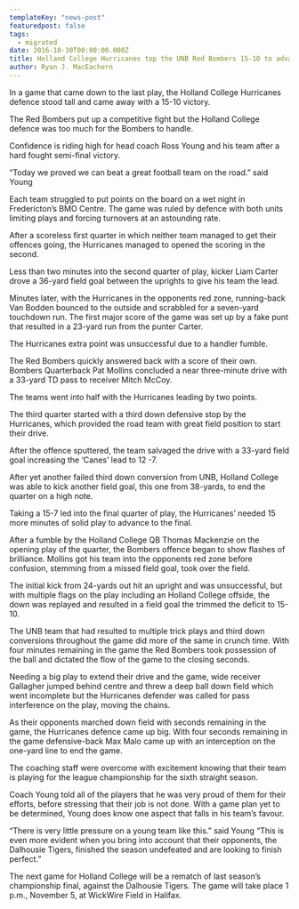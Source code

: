 ```yaml
---
templateKey: "news-post"
featuredpost: false
tags:
  - migrated
date: 2016-10-30T00:00:00.000Z
title: Holland College Hurricanes top the UNB Red Bombers 15-10 to advance to the AFL Championship
author: Ryan J. MacEachern
---
```


In a game that came down to the last play, the Holland College Hurricanes defence stood tall and came away with a 15-10 victory.

The Red Bombers put up a competitive fight but the Holland College defence was too much for the Bombers to handle.

Confidence is riding high for head coach Ross Young and his team after a hard fought semi-final victory.

“Today we proved we can beat a great football team on the road.” said Young

Each team struggled to put points on the board on a wet night in Fredericton’s BMO Centre. The game was ruled by defence with both units limiting plays and forcing turnovers at an astounding rate.

After a scoreless first quarter in which neither team managed to get their offences going, the Hurricanes managed to opened the scoring in the second.

Less than two minutes into the second quarter of play, kicker Liam Carter drove a 36-yard field goal between the uprights to give his team the lead.

Minutes later, with the Hurricanes in the opponents red zone, running-back Van Bodden bounced to the outside and scrabbled for a seven-yard touchdown run. The first major score of the game was set up by a fake punt that resulted in a 23-yard run from the punter Carter.

The Hurricanes extra point was unsuccessful due to a handler fumble.

The Red Bombers quickly answered back with a score of their own. Bombers Quarterback Pat Mollins concluded a near three-minute drive with a 33-yard TD pass to receiver Mitch McCoy.

The teams went into half with the Hurricanes leading by two points.

The third quarter started with a third down defensive stop by the Hurricanes, which provided the road team with great field position to start their drive.

After the offence sputtered, the team salvaged the drive with a 33-yard field goal increasing the ‘Canes’ lead to 12 -7.

After yet another failed third down conversion from UNB, Holland College was able to kick another field goal, this one from 38-yards, to end the quarter on a high note.

Taking a 15-7 led into the final quarter of play, the Hurricanes’ needed 15 more minutes of solid play to advance to the final.

After a fumble by the Holland College QB Thomas Mackenzie on the opening play of the quarter, the Bombers offence began to show flashes of brilliance. Mollins got his team into the opponents red zone before confusion, stemming from a missed field goal, took over the field.

The initial kick from 24-yards out hit an upright and was unsuccessful, but with multiple flags on the play including an Holland College offside, the down was replayed and resulted in a field goal the trimmed the deficit to 15-10.

The UNB team that had resulted to multiple trick plays and third down conversions throughout the game did more of the same in crunch time. With four minutes remaining in the game the Red Bombers took possession of the ball and dictated the flow of the game to the closing seconds.

Needing a big play to extend their drive and the game, wide receiver Gallagher jumped behind centre and threw a deep ball down field which went incomplete but the Hurricanes defender was called for pass interference on the play, moving the chains.

As their opponents marched down field with seconds remaining in the game, the Hurricanes defence came up big.
With four seconds remaining in the game defensive-back Max Malo came up with an interception on the one-yard line to end the game.

The coaching staff were overcome with excitement knowing that their team is playing for the league championship for the sixth straight season.

Coach Young told all of the players that he was very proud of them for their efforts, before stressing that their job is not done. With a game plan yet to be determined, Young does know one aspect that falls in his team’s favour.

“There is very little pressure on a young team like this.” said Young “This is even more evident when you bring into account that their opponents, the Dalhousie Tigers, finished the season undefeated and are looking to finish perfect.”

The next game for Holland College will be a rematch of last season’s championship final, against the Dalhousie Tigers. The game will take place 1 p.m., November 5, at WickWire Field in Halifax.
